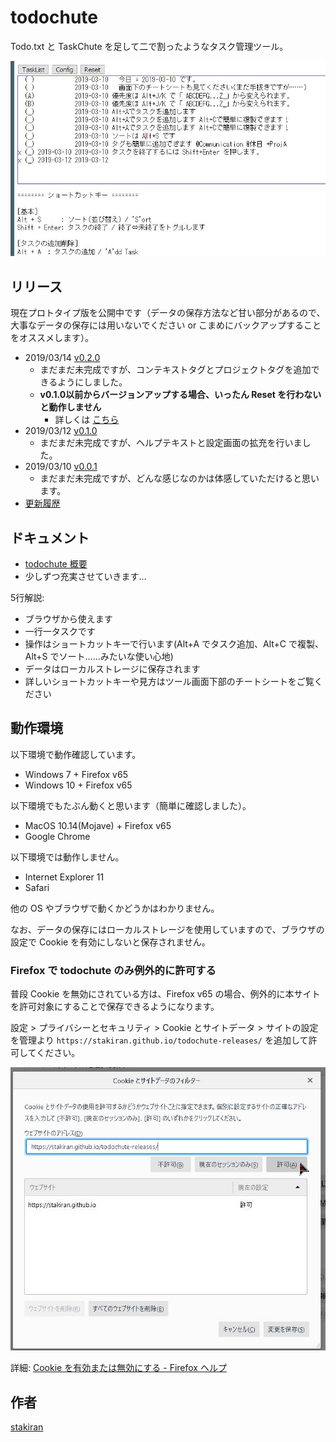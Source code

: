 # todochute
Todo.txt と TaskChute を足して二で割ったようなタスク管理ツール。

![todochute_image.jpg](img/todochute_image.jpg)

## リリース
現在プロトタイプ版を公開中です（データの保存方法など甘い部分があるので、大事なデータの保存には用いないでください or こまめにバックアップすることをオススメします）。

- 2019/03/14 [v0.2.0](tool/v0.2.0/index.html)
  - まだまだ未完成ですが、コンテキストタグとプロジェクトタグを追加できるようにしました。
  - **v0.1.0以前からバージョンアップする場合、いったん Reset を行わないと動作しません**
    - 詳しくは [こちら](notice_about_verup.md)
- 2019/03/12 [v0.1.0](tool/v0.1.0/index.html)
  - まだまだ未完成ですが、ヘルプテキストと設定画面の拡充を行いました。
- 2019/03/10 [v0.0.1](tool/v0.0.1/index.html)
  - まだまだ未完成ですが、どんな感じなのかは体感していただけると思います。
- [更新履歴](tool/changelog.md)

## ドキュメント
- [todochute 概要](todochute_overview.md)
- 少しずつ充実させていきます...

5行解説:

- ブラウザから使えます
- 一行一タスクです
- 操作はショートカットキーで行います(Alt+A でタスク追加、Alt+C で複製、Alt+S でソート……みたいな使い心地)
- データはローカルストレージに保存されます
- 詳しいショートカットキーや見方はツール画面下部のチートシートをご覧ください

## 動作環境
以下環境で動作確認しています。

- Windows 7 + Firefox v65
- Windows 10 + Firefox v65

以下環境でもたぶん動くと思います（簡単に確認しました）。

- MacOS 10.14(Mojave) + Firefox v65
- Google Chrome

以下環境では動作しません。

- Internet Explorer 11
- Safari

他の OS やブラウザで動くかどうかはわかりません。

なお、データの保存にはローカルストレージを使用していますので、ブラウザの設定で Cookie を有効にしないと保存されません。

### Firefox で todochute のみ例外的に許可する
普段 Cookie を無効にされている方は、Firefox v65 の場合、例外的に本サイトを許可対象にすることで保存できるようになります。

設定 > プライバシーとセキュリティ > Cookie とサイトデータ > サイトの設定を管理より `https://stakiran.github.io/todochute-releases/` を追加して許可してください。

![howto_enable_localstorage_firefox.jpg](img/howto_enable_localstorage_firefox.jpg)

詳細: [Cookie を有効または無効にする - Firefox ヘルプ](https://support.mozilla.org/ja/kb/enable-and-disable-cookies-website-preferences)

## 作者
[stakiran](https://stakiran.github.io/stakiran/)
